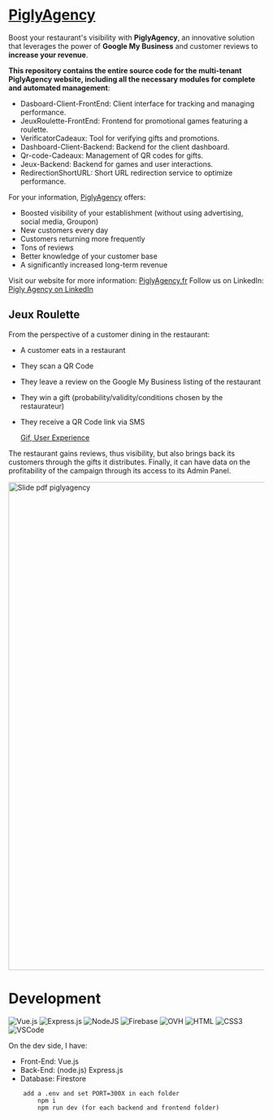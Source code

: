 # [PiglyAgency](https://piglyagency.fr/)

Boost your restaurant's visibility with **PiglyAgency**, an innovative solution that leverages the power of **Google My Business** and customer reviews to **increase your revenue**.

**This repository contains the entire source code for the multi-tenant PiglyAgency website, including all the necessary modules for complete and automated management**:

- Dasboard-Client-FrontEnd: Client interface for tracking and managing performance.
- JeuxRoulette-FrontEnd: Frontend for promotional games featuring a roulette.
- VerificatorCadeaux: Tool for verifying gifts and promotions.
- Dashboard-Client-Backend: Backend for the client dashboard.
- Qr-code-Cadeaux: Management of QR codes for gifts.
- Jeux-Backend: Backend for games and user interactions.
- RedirectionShortURL: Short URL redirection service to optimize performance.

For your information, [PiglyAgency](https://piglyagency.fr/) offers:

+ Boosted visibility of your establishment (without using advertising, social media, Groupon)
+ New customers every day
+ Customers returning more frequently
+ Tons of reviews
+ Better knowledge of your customer base
+ A significantly increased long-term revenue

Visit our website for more information: [PiglyAgency.fr](https://piglyagency.fr/)
Follow us on LinkedIn: [Pigly Agency on LinkedIn](https://www.linkedin.com/company/pigly-agency/posts/?feedView=all)

## Jeux Roulette

From the perspective of a customer dining in the restaurant:

- A customer eats in a restaurant
- They scan a QR Code
- They leave a review on the Google My Business listing of the restaurant
- They win a gift (probability/validity/conditions chosen by the restaurateur)
- They receive a QR Code link via SMS

  [Gif, User Experience](https://imgur.com/CLCwxJn)
  
The restaurant gains reviews, thus visibility, but also brings back its customers through the gifts it distributes. Finally, it can have data on the profitability of the campaign through its access to its Admin Panel.
  
  <img src="https://i.imgur.com/DqzZxnz.png" width="530" height="960" alt="Slide pdf piglyagency">

# Development
![Vue.js](https://img.shields.io/badge/vuejs-%2335495e.svg?style=for-the-badge&logo=vuedotjs&logoColor=%234FC08D)  ![Express.js](https://img.shields.io/badge/express.js-%23404d59.svg?style=for-the-badge&logo=express&logoColor=%2361DAFB)  ![NodeJS](https://img.shields.io/badge/node.js-6DA55F?style=for-the-badge&logo=node.js&logoColor=white) ![Firebase](https://img.shields.io/badge/firebase-a08021?style=for-the-badge&logo=firebase&logoColor=ffcd34) ![OVH](https://img.shields.io/badge/ovh-%23123F6D.svg?style=for-the-badge&logo=ovh&logoColor=#123F6D) ![HTML](https://img.shields.io/badge/HTML5-E34F26?style=for-the-badge&logo=html5&logoColor=white) ![CSS3](https://img.shields.io/badge/CSS3-1572B6?style=for-the-badge&logo=css3&logoColor=white) ![VSCode](https://img.shields.io/badge/Visual_Studio-0078d7?style=for-the-badge&logo=visual%20studio&logoColor=white)

On the dev side, I have:

- Front-End: Vue.js
- Back-End: (node.js) Express.js
- Database: Firestore

```
	add a .env and set PORT=300X in each folder
		npm i
		npm run dev (for each backend and frontend folder)
```
